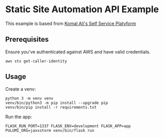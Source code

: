 # Static Site Automation API Example

This example is based from [Komal Ali's Self Service Platyform](https://github.com/komalali/self-service-platyform)

## Prerequisites

Ensure you've authenticated against AWS and have valid credentials.

```
aws sts get-caller-identity
```

## Usage

Create a venv:

```
python 3 -m venv venv
venv/bin/python3 -m pip install --upgrade pip
venv/bin/pip install -r requirements.txt
```

Run the app:

```
FLASK_RUN_PORT=1337 FLASK_ENV=development FLASK_APP=app PULUMI_ORG=jaxxstorm venv/bin/flask run
```

